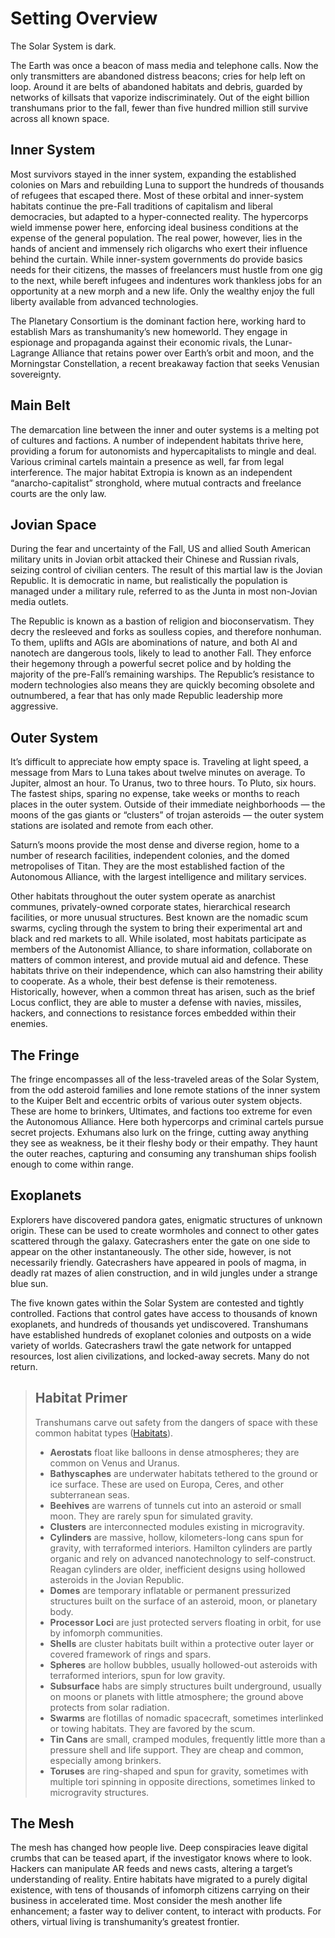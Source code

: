 # Setting Overview

The Solar System is dark.

The Earth was once a beacon of mass media and telephone calls. Now the only transmitters are abandoned distress beacons; cries for help left on loop. Around it are belts of abandoned habitats and debris, guarded by networks of killsats that vaporize indiscriminately. Out of the eight billion transhumans prior to the fall, fewer than five hundred million still survive across all known space.

## Inner System

Most survivors stayed in the inner system, expanding the established colonies on Mars and rebuilding Luna to support the hundreds of thousands of refugees that escaped there. Most of these orbital and inner-system habitats continue the pre-Fall traditions of capitalism and liberal democracies, but adapted to a hyper-connected reality. The hypercorps wield immense power here, enforcing ideal business conditions at the expense of the general population. The real power, however, lies in the hands of ancient and immensely rich oligarchs who exert their influence behind the curtain. While inner-system governments do provide basics needs for their citizens, the masses of freelancers must hustle from one gig to the next, while bereft infugees and indentures work thankless jobs for an opportunity at a new morph and a new life. Only the wealthy enjoy the full liberty available from advanced technologies.

The Planetary Consortium is the dominant faction here, working hard to establish Mars as transhumanity’s new homeworld. They engage in espionage and propaganda against their economic rivals, the Lunar-Lagrange Alliance that retains power over Earth’s orbit and moon, and the Morningstar Constellation, a recent breakaway faction that seeks Venusian sovereignty.

## Main Belt

The demarcation line between the inner and outer systems is a melting pot of cultures and factions. A number of independent habitats thrive here, providing a forum for autonomists and hypercapitalists to mingle and deal. Various criminal cartels maintain a presence as well, far from legal interference. The major habitat Extropia is known as an independent “anarcho-capitalist” stronghold, where mutual contracts and freelance courts are the only law.

## Jovian Space

During the fear and uncertainty of the Fall, US and allied South American military units in Jovian orbit attacked their Chinese and Russian rivals, seizing control of civilian centers. The result of this martial law is the Jovian Republic. It is democratic in name, but realistically the population is managed under a military rule, referred to as the Junta in most non-Jovian media outlets.

The Republic is known as a bastion of religion and bioconservatism. They decry the resleeved and forks as soulless copies, and therefore nonhuman. To them, uplifts and AGIs are abominations of nature, and both AI and nanotech are dangerous tools, likely to lead to another Fall. They enforce their hegemony through a powerful secret police and by holding the majority of the pre-Fall’s remaining warships. The Republic’s resistance to modern technologies also means they are quickly becoming obsolete and outnumbered, a fear that has only made Republic leadership more aggressive.

## Outer System

It’s difficult to appreciate how empty space is. Traveling at light speed, a message from Mars to Luna takes about twelve minutes on average. To Jupiter, almost an hour. To Uranus, two to three hours. To Pluto, six hours. The fastest ships, sparing no expense, take weeks or months to reach places in the outer system. Outside of their immediate neighborhoods — the moons of the gas giants or “clusters” of trojan asteroids — the outer system stations are isolated and remote from each other.

Saturn’s moons provide the most dense and diverse region, home to a number of research facilities, independent colonies, and the domed metropolises of Titan. They are the most established faction of the Autonomous Alliance, with the largest intelligence and military services.

Other habitats throughout the outer system operate as anarchist communes, privately-owned corporate states, hierarchical research facilities, or more unusual structures. Best known are the nomadic scum swarms, cycling through the system to bring their experimental art and black and red markets to all. While isolated, most habitats participate as members of the Autonomist Alliance, to share information, collaborate on matters of common interest, and provide mutual aid and defence. These habitats thrive on their independence, which can also hamstring their ability to cooperate. As a whole, their best defense is their remoteness. Historically, however, when a common threat has arisen, such as the brief Locus conflict, they are able to muster a defense with navies, missiles, hackers, and connections to resistance forces embedded within their enemies.

## The Fringe

The fringe encompasses all of the less-traveled areas of the Solar System, from the odd asteroid families and lone remote stations of the inner system to the Kuiper Belt and eccentric orbits of various outer system objects. These are home to brinkers, Ultimates, and factions too extreme for even the Autonomous Alliance. Here both hypercorps and criminal cartels pursue secret projects. Exhumans also lurk on the fringe, cutting away anything they see as weakness, be it their fleshy body or their empathy. They haunt the outer reaches, capturing and consuming any transhuman ships foolish enough to come within range.

## Exoplanets

Explorers have discovered pandora gates, enigmatic structures of unknown origin. These can be used to create wormholes and connect to other gates scattered through the galaxy. Gatecrashers enter the gate on one side to appear on the other instantaneously. The other side, however, is not necessarily friendly. Gatecrashers have appeared in pools of magma, in deadly rat mazes of alien construction, and in wild jungles under a strange blue sun.

The five known gates within the Solar System are contested and tightly controlled. Factions that control gates have access to thousands of known exoplanets, and hundreds of thousands yet undiscovered. Transhumans have established hundreds of exoplanet colonies and outposts on a wide variety of worlds. Gatecrashers trawl the gate network for untapped resources, lost alien civilizations, and locked-away secrets. Many do not return.

<blockquote>

## Habitat Primer

Transhumans carve out safety from the dangers of space with these common habitat types ([Habitats](../07/06-habitats.md)).

<!--sorted-->
- **Aerostats** float like balloons in dense atmospheres; they are common on Venus and Uranus.
- **Bathyscaphes** are underwater habitats tethered to the ground or ice surface. These are used on Europa, Ceres, and other subterranean seas.
- **Beehives** are warrens of tunnels cut into an asteroid or small moon. They are rarely spun for simulated gravity.
- **Clusters** are interconnected modules existing in microgravity.
- **Cylinders** are massive, hollow, kilometers-long cans spun for gravity, with terraformed interiors. Hamilton cylinders are partly organic and rely on advanced nanotechnology to self-construct. Reagan cylinders are older, inefficient designs using hollowed asteroids in the Jovian Republic.
- **Domes** are temporary inflatable or permanent pressurized structures built on the surface of an asteroid, moon, or planetary body.
- **Processor Loci** are just protected servers floating in orbit, for use by infomorph communities.
- **Shells** are cluster habitats built within a protective outer layer or covered framework of rings and spars.
- **Spheres** are hollow bubbles, usually hollowed-out asteroids with terraformed interiors, spun for low gravity.
- **Subsurface** habs are simply structures built underground, usually on moons or planets with little atmosphere; the ground above protects from solar radiation.
- **Swarms** are flotillas of nomadic spacecraft, sometimes interlinked or towing habitats. They are favored by the scum.
- **Tin Cans** are small, cramped modules, frequently little more than a pressure shell and life support. They are cheap and common, especially among brinkers.
- **Toruses** are ring-shaped and spun for gravity, sometimes with multiple tori spinning in opposite directions, sometimes linked to microgravity structures.
<!--end-sort-->

</blockquote>

## The Mesh

The mesh has changed how people live. Deep conspiracies leave digital crumbs that can be teased apart, if the investigator knows where to look. Hackers can manipulate AR feeds and news casts, altering a target’s understanding of reality. Entire habitats have migrated to a purely digital existence, with tens of thousands of infomorph citizens carrying on their business in accelerated time. Most consider the mesh another life enhancement; a faster way to deliver content, to interact with products. For others, virtual living is transhumanity’s greatest frontier.
